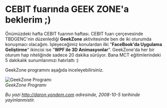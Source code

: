 # CEBIT fuarında GEEK ZONE'a beklerim ;) 

Önümüzdeki hafta CEBIT fuarının haftası. CEBIT fuarı çerçevesinde
TBDGENC'nin düzenlediği **GeekZone** aktivitesinde ben de iki oturumda
konuşmacı olacağım. İşleyeceğimiz konulardan ilki "**FaceBook'da
Uygulama Geliştirme**" ikincisi ise "**WPF ile 3D Animasyonlar**".
GeekZone'da her bir oturum hap niteliğinde sadece 20 dakika sürüyor.
Bana MCT eğitimlerindeki 5 dakikalık sunumlarımızı hatırlattı :)

GeekZone programını aşağıda inceleyebilirsiniz.

![GeekZone
Programı](../media/CEBIT_fuarinda_GEEK_ZONE_a_beklerim/04102008_1.jpg)\
*GeekZone Programı*


*Bu yazi http://daron.yondem.com adresinde, 2008-10-5 tarihinde yayinlanmistir.*